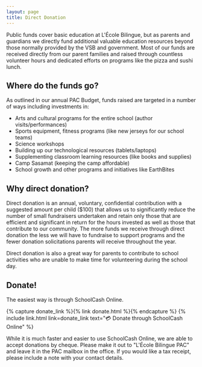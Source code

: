 ```yaml
---
layout: page
title: Direct Donation
---
```


Public funds cover basic education at L'École Bilingue, but as parents and guardians we directly fund additional valuable education resources beyond those normally provided by the VSB and government. Most of our funds are received directly from our parent families and raised through countless volunteer hours and dedicated efforts on programs like the pizza and sushi lunch.

## Where do the funds go?

As outlined in our annual PAC Budget, funds raised are targeted in a number of ways including investments in:

* Arts and cultural programs for the entire school (author visits/performances)
* Sports equipment, fitness programs (like new jerseys for our school teams)
* Science workshops
* Building up our technological resources (tablets/laptops)
* Supplementing classroom learning resources (like books and supplies)
* Camp Sasamat (keeping the camp affordable)
* School growth and other programs and initiatives like EarthBites

## Why direct donation?

Direct donation is an annual, voluntary, confidential contribution with a suggested amount per child ($100) that allows us to significantly reduce the number of small fundraisers undertaken and retain only those that are efficient and significant in return for the hours invested as well as those that contribute to our community. The more funds we receive through direct donation the less we will have to fundraise to support programs and the fewer donation solicitations parents will receive throughout the year.

Direct donation is also a great way for parents to contribute to school activities who are unable to make time for volunteering during the school day.

## Donate!

The easiest way is through SchoolCash Online.

{% capture donate_link %}{% link donate.html %}{% endcapture %}
{% include link.html link=donate_link text="💳 Donate through SchoolCash Online" %}

While it is much faster and easier to use SchoolCash Online, we are able to accept donations by cheque. Please make it out to "L'École Bilingue PAC" and leave it in the PAC mailbox in the office. If you would like a tax receipt, please include a note with your contact details.
